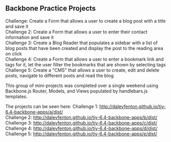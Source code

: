 ## Backbone Practice Projects
Challenge: Create a Form that allows a user to create a blog post with a title and save it  
Challenge 2: Create a Form that allows a user to enter their contact information and save it  
Challenge 3: Create a Blog Reader that populates a sidebar with a list of blog
posts that have been created and display the post to the reading area on click  
Challenge 4: Create a Form that allows a user to enter a bookmark link and tags
 for it, let the user filter the bookmarks that are shown by selecting tags  
Challenge 5: Create a "CMS" that allows a user to create, edit and delete posts,
 navigate to different posts and read the blog  

This group of mini-projects was completed over a single weekend using Backbone.js
Router, Models, and Views populated by handlebars.js templates.

The projects can be seen here:
Challenge 1: http://dalevfenton.github.io/tiy-6.4-backbone-apps/a/dist/  
Challenge 2: http://dalevfenton.github.io/tiy-6.4-backbone-apps/b/dist/  
Challenge 3: http://dalevfenton.github.io/tiy-6.4-backbone-apps/c/dist/  
Challenge 4: http://dalevfenton.github.io/tiy-6.4-backbone-apps/d/dist/  
Challenge 5: http://dalevfenton.github.io/tiy-6.4-backbone-apps/e/dist/  
